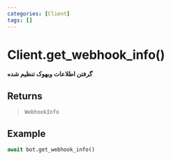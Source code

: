 ```yaml
---
categories: [Client]
tags: []
---
```


<h1>Client.<strong>get_webhook_info()</strong></h1>

<p align="left" dir="rtl"><strong>گرفتن اطلاعات وبهوک تنظیم شده</strong></p>





<h2>Returns</h2>

<blockquote>
<p><code>WebhookInfo</code></p>
</blockquote>

<h2>Example</h2>

```python
await bot.get_webhook_info()
```